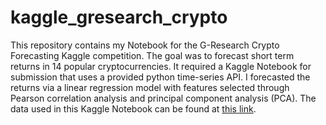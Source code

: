 # kaggle_gresearch_crypto
This repository contains my Notebook for the G-Research Crypto Forecasting Kaggle competition. The goal was to forecast short term returns in 14 popular cryptocurrencies. It required a Kaggle Notebook for submission that uses a provided python time-series API. I forecasted the returns via a linear regression model with features selected through Pearson correlation analysis and principal component analysis (PCA). The data used in this Kaggle Notebook can be found at [this link](https://www.kaggle.com/c/g-research-crypto-forecasting/data).
